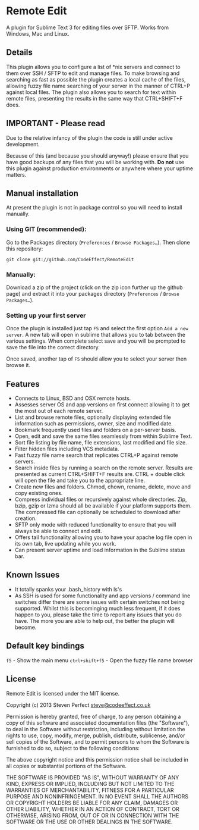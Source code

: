 # Remote Edit #

A plugin for Sublime Text 3 for editing files over SFTP. Works from Windows, Mac and Linux.

## Details ##

This plugin allows you to configure a list of *nix servers and connect to them over SSH / SFTP to edit and manage files. To make browsing and searching as fast as possible the plugin creates a local cache of the files, allowing fuzzy file name searching of your server in the manner of CTRL+P against local files. The plugin also allows you to search for text within remote files, presenting the results in the same way that CTRL+SHIFT+F does.

## IMPORTANT - Please read ##
Due to the relative infancy of the plugin the code is still under active development.

Because of this (and because you should anyway!) please ensure that you have good backups of any files that you will be working with. **Do not** use this plugin against production environments or anywhere where your uptime matters.

## Manual installation ##

At present the plugin is not in package control so you will need to install manually.

### Using GIT (recommended): ###
Go to the Packages directory (`Preferences` / `Browse Packages…`). Then clone this
repository:

    git clone git://github.com/CodeEffect/RemoteEdit

### Manually: ###
Download a zip of the project (click on the zip icon further up the github page) and extract
it into your packages directory (`Preferences` / `Browse Packages…`).

### Setting up your first server ###
Once the plugin is installed just tap `F5` and select the first option `Add a new server`. A new tab will open in sublime that allows you to tab between the various settings. When complete select save and you will be prompted to save the file into the correct directory.

Once saved, another tap of `F5` should allow you to select your server then browse it.

## Features ##
 - Connects to Linux, BSD and OSX remote hosts.
 - Assesses server OS and app versions on first connect allowing it to get the most out of each remote server.
 - List and browse remote files, optionally displaying extended file information such as permissions, owner, size and modified date.
 - Bookmark frequently used files and folders on a per-server basis.
 - Open, edit and save the same files seamlessly from within Sublime Text.
 - Sort file listing by file name, file extensions, last modified and file size.
 - Filter hidden files including VCS metadata.
 - Fast fuzzy file name search that replicates CTRL+P against remote servers.
 - Search inside files by running a search on the remote server. Results are presented as current CTRL+SHIFT+F results are. CTRL + double click will open the file and take you to the appropriate line.
 - Create new files and folders. Chmod, chown, rename, delete, move and copy existing ones.
 - Compress individual files or recursively against whole directories. Zip, bzip, gzip or lzma should all be available if your platform supports them. The compressed file can optionally be scheduled to download after creation.
 - SFTP only mode with reduced functionality to ensure that you will always be able to connect and edit.
 - Offers tail functionality allowing you to have your apache log file open in its own tab, live updating while you work.
 - Can present server uptime and load information in the Sublime status bar.


## Known Issues ##

 - It totally spanks your .bash_history with ls's
 - As SSH is used for some functionality and app versions / command line switches differ there are some issues with certain switches not being supported. Whilst this is becominging much less frequent, if it does happen to you, please take the time to report any issues that you do have. The more you are able to help out, the better the plugin will become.

## Default key bindings ##

`f5` - Show the main menu
`ctrl+shift+f5` - Open the fuzzy file name browser

## License ##

Remote Edit is licensed under the MIT license.

  Copyright (c) 2013 Steven Perfect <steve@codeeffect.co.uk>

  Permission is hereby granted, free of charge, to any person obtaining a copy
  of this software and associated documentation files (the "Software"), to deal
  in the Software without restriction, including without limitation the rights
  to use, copy, modify, merge, publish, distribute, sublicense, and/or sell
  copies of the Software, and to permit persons to whom the Software is
  furnished to do so, subject to the following conditions:

  The above copyright notice and this permission notice shall be included in
  all copies or substantial portions of the Software.

  THE SOFTWARE IS PROVIDED "AS IS", WITHOUT WARRANTY OF ANY KIND, EXPRESS OR
  IMPLIED, INCLUDING BUT NOT LIMITED TO THE WARRANTIES OF MERCHANTABILITY,
  FITNESS FOR A PARTICULAR PURPOSE AND NONINFRINGEMENT. IN NO EVENT SHALL THE
  AUTHORS OR COPYRIGHT HOLDERS BE LIABLE FOR ANY CLAIM, DAMAGES OR OTHER
  LIABILITY, WHETHER IN AN ACTION OF CONTRACT, TORT OR OTHERWISE, ARISING FROM,
  OUT OF OR IN CONNECTION WITH THE SOFTWARE OR THE USE OR OTHER DEALINGS IN
  THE SOFTWARE.
